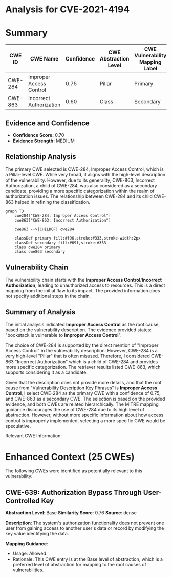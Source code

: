 # Analysis for CVE-2021-4194

# Summary
| CWE ID | CWE Name | Confidence | CWE Abstraction Level | CWE Vulnerability Mapping Label | CWE-Vulnerability Mapping Notes |
|---|---|---|---|---|---|
| CWE-284 | Improper Access Control | 0.75 | Pillar | Primary | Discouraged |
| CWE-863 | Incorrect Authorization | 0.60 | Class | Secondary | Allowed-with-Review |

## Evidence and Confidence

*   **Confidence Score:** 0.70
*   **Evidence Strength:** MEDIUM

## Relationship Analysis
The primary CWE selected is CWE-284, Improper Access Control, which is a Pillar-level CWE. While very broad, it aligns with the high-level description of the vulnerability. However, due to its generality, CWE-863, Incorrect Authorization, a child of CWE-284, was also considered as a secondary candidate, providing a more specific categorization within the realm of authorization issues. The relationship between CWE-284 and its child CWE-863 helped in refining the classification.

```mermaid
graph TD
    cwe284["CWE-284: Improper Access Control"]
    cwe863["CWE-863: Incorrect Authorization"]
    
    cwe863 -->|CHILDOF| cwe284
    
    classDef primary fill:#f96,stroke:#333,stroke-width:2px
    classDef secondary fill:#69f,stroke:#333
    class cwe284 primary
    class cwe863 secondary
```

## Vulnerability Chain
The vulnerability chain starts with the **Improper Access Control**/**Incorrect Authorization**, leading to unauthorized access to resources. This is a direct mapping from the initial flaw to its impact. The provided information does not specify additional steps in the chain.

## Summary of Analysis
The initial analysis indicated **Improper Access Control** as the root cause, based on the vulnerability description. The evidence provided states: "bookstack is vulnerable to **Improper Access Control**".

The choice of CWE-284 is supported by the direct mention of "Improper Access Control" in the vulnerability description. However, CWE-284 is a very high-level "Pillar" that is often misused. Therefore, I considered CWE-863 "Incorrect Authorization" which is a child of CWE-284 and provides more specific categorization. The retriever results listed CWE-863, which supports considering it as a candidate.

Given that the description does not provide more details, and that the root cause from "Vulnerability Description Key Phrases" is **Improper Access Control**, I select CWE-284 as the primary CWE with a confidence of 0.75, and CWE-863 as a secondary CWE. The selection is based on the provided evidence, and both CWEs are related hierarchically. The MITRE mapping guidance discourages the use of CWE-284 due to its high level of abstraction. However, without more specific information about how access control is improperly implemented, selecting a more specific CWE would be speculative.

Relevant CWE Information:

# Enhanced Context (25 CWEs)
The following CWEs were identified as potentially relevant to this vulnerability:

## CWE-639: Authorization Bypass Through User-Controlled Key
**Abstraction Level**: Base
**Similarity Score**: 0.76
**Source**: dense

**Description**:
The system's authorization functionality does not prevent one user from gaining access to another user's data or record by modifying the key value identifying the data.

**Mapping Guidance**:
- Usage: Allowed
- Rationale: This CWE entry is at the Base level of abstraction, which is a preferred level of abstraction for mapping to the root causes of vulnerabilities.